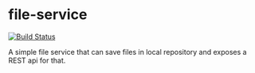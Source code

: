 # file-service

[![Build Status](https://travis-ci.org/becoming/02-java-file-service.svg?branch=master)](https://travis-ci.org/becoming/02-java-file-service)

A simple file service that can save files in local repository and exposes a REST api for that.
